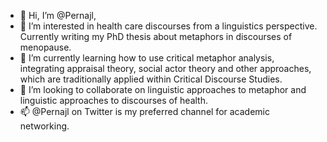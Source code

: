 - 👋 Hi, I’m @Pernajl,
- 👀 I’m interested in health care discourses from a linguistics perspective. Currently writing my PhD thesis about metaphors in discourses of menopause. 
- 🌱 I’m currently learning how to use critical metaphor analysis, integrating appraisal theory, social actor theory and other approaches, which are traditionally applied within Critical Discourse Studies. 
- 💞️ I’m looking to collaborate on linguistic approaches to metaphor and linguistic approaches to discourses of health.
- 📫 @Pernajl on Twitter is my preferred channel for academic networking.
